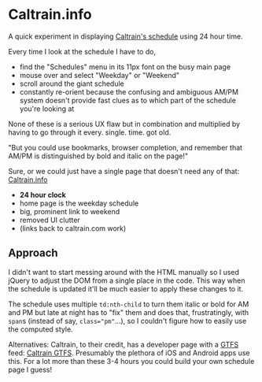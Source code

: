 Caltrain.info
=============

A quick experiment in displaying [Caltrain's schedule](http://www.caltrain.com/schedules/weekdaytimetable.html) using 24 hour time.

Every time I look at the schedule I have to do,

*    find the "Schedules" menu in its 11px font on the busy main page
*    mouse over and select "Weekday" or "Weekend"
*    scroll around the giant schedule
*    constantly re-orient because the confusing and ambiguous AM/PM system doesn't provide fast clues as to which part of the schedule you're looking at

None of these is a serious UX flaw but in combination and multiplied by having to go through it every. single. time. got old.

"But you could use bookmarks, browser completion, and remember that AM/PM is distinguished by bold and italic on the page!"

Sure, or we could just have a single page that doesn't need any of that: [Caltrain.info](http://www.caltrain.info)

*    **24 hour clock**
*    home page is the weekday schedule
*    big, prominent link to weekend
*    removed UI clutter
*    (links back to caltrain.com work)

## Approach

I didn't want to start messing around with the HTML manually so I used jQuery to adjust the DOM from a single place in the code. This way when the schedule is updated it'll be much easier to apply these changes to it.

The schedule uses multiple `td:nth-child` to turn them italic or bold for AM and PM but late at night has to "fix" them and does that, frustratingly, with `span`s (instead of say, `class="pm"`...), so I couldn't figure how to easily use the computed style.

Alternatives: Caltrain, to their credit, has a developer page with a [GTFS](https://en.wikipedia.org/wiki/General_Transit_Feed_Specification) feed: [Caltrain GTFS](http://www.caltrain.com/developer.html). Presumably the plethora of iOS and Android apps use this. For a lot more than these 3-4 hours you could build your own schedule page I guess!
  





